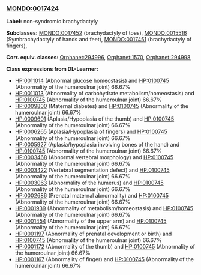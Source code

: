 
### [MONDO:0017424](http://purl.obolibrary.org/obo/MONDO_0017424)
**Label:** non-syndromic brachydactyly

**Subclasses:** [MONDO:0017452](http://purl.obolibrary.org/obo/MONDO_0017452) (brachydactyly of toes), [MONDO:0015516](http://purl.obolibrary.org/obo/MONDO_0015516) (Symbrachydactyly of hands and feet), [MONDO:0017451](http://purl.obolibrary.org/obo/MONDO_0017451) (brachydactyly of fingers), 

**Corr. equiv. classes:** [Orphanet:294996](http://www.orpha.net/ORDO/Orphanet_294996), [Orphanet:1570](http://www.orpha.net/ORDO/Orphanet_1570), [Orphanet:294998](http://www.orpha.net/ORDO/Orphanet_294998), 

**Class expressions from DL-Learner:**

- [HP:0011014](http://purl.obolibrary.org/obo/HP_0011014) (Abnormal glucose homeostasis) and [HP:0100745](http://purl.obolibrary.org/obo/HP_0100745) (Abnormality of the humeroulnar joint) 66.67%
- [HP:0011013](http://purl.obolibrary.org/obo/HP_0011013) (Abnormality of carbohydrate metabolism/homeostasis) and [HP:0100745](http://purl.obolibrary.org/obo/HP_0100745) (Abnormality of the humeroulnar joint) 66.67%
- [HP:0009800](http://purl.obolibrary.org/obo/HP_0009800) (Maternal diabetes) and [HP:0100745](http://purl.obolibrary.org/obo/HP_0100745) (Abnormality of the humeroulnar joint) 66.67%
- [HP:0009601](http://purl.obolibrary.org/obo/HP_0009601) (Aplasia/Hypoplasia of the thumb) and [HP:0100745](http://purl.obolibrary.org/obo/HP_0100745) (Abnormality of the humeroulnar joint) 66.67%
- [HP:0006265](http://purl.obolibrary.org/obo/HP_0006265) (Aplasia/Hypoplasia of fingers) and [HP:0100745](http://purl.obolibrary.org/obo/HP_0100745) (Abnormality of the humeroulnar joint) 66.67%
- [HP:0005927](http://purl.obolibrary.org/obo/HP_0005927) (Aplasia/hypoplasia involving bones of the hand) and [HP:0100745](http://purl.obolibrary.org/obo/HP_0100745) (Abnormality of the humeroulnar joint) 66.67%
- [HP:0003468](http://purl.obolibrary.org/obo/HP_0003468) (Abnormal vertebral morphology) and [HP:0100745](http://purl.obolibrary.org/obo/HP_0100745) (Abnormality of the humeroulnar joint) 66.67%
- [HP:0003422](http://purl.obolibrary.org/obo/HP_0003422) (Vertebral segmentation defect) and [HP:0100745](http://purl.obolibrary.org/obo/HP_0100745) (Abnormality of the humeroulnar joint) 66.67%
- [HP:0003063](http://purl.obolibrary.org/obo/HP_0003063) (Abnormality of the humerus) and [HP:0100745](http://purl.obolibrary.org/obo/HP_0100745) (Abnormality of the humeroulnar joint) 66.67%
- [HP:0002686](http://purl.obolibrary.org/obo/HP_0002686) (Prenatal maternal abnormality) and [HP:0100745](http://purl.obolibrary.org/obo/HP_0100745) (Abnormality of the humeroulnar joint) 66.67%
- [HP:0001939](http://purl.obolibrary.org/obo/HP_0001939) (Abnormality of metabolism/homeostasis) and [HP:0100745](http://purl.obolibrary.org/obo/HP_0100745) (Abnormality of the humeroulnar joint) 66.67%
- [HP:0001454](http://purl.obolibrary.org/obo/HP_0001454) (Abnormality of the upper arm) and [HP:0100745](http://purl.obolibrary.org/obo/HP_0100745) (Abnormality of the humeroulnar joint) 66.67%
- [HP:0001197](http://purl.obolibrary.org/obo/HP_0001197) (Abnormality of prenatal development or birth) and [HP:0100745](http://purl.obolibrary.org/obo/HP_0100745) (Abnormality of the humeroulnar joint) 66.67%
- [HP:0001172](http://purl.obolibrary.org/obo/HP_0001172) (Abnormality of the thumb) and [HP:0100745](http://purl.obolibrary.org/obo/HP_0100745) (Abnormality of the humeroulnar joint) 66.67%
- [HP:0001167](http://purl.obolibrary.org/obo/HP_0001167) (Abnormality of finger) and [HP:0100745](http://purl.obolibrary.org/obo/HP_0100745) (Abnormality of the humeroulnar joint) 66.67%


